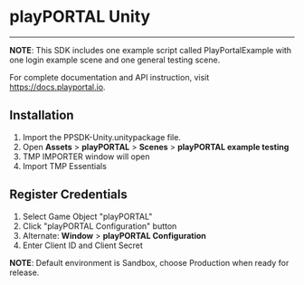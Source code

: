 
# playPORTAL Unity

---
**NOTE**: 
This SDK includes one example script called PlayPortalExample with one login example scene and one general testing scene.

For complete documentation and API instruction, visit <https://docs.playportal.io>.


## Installation

1. Import the PPSDK-Unity.unitypackage file.
2. Open **Assets** > **playPORTAL** > **Scenes** > **playPORTAL example testing**
3. TMP IMPORTER window will open
4. Import TMP Essentials


## Register Credentials

1. Select Game Object "playPORTAL"
2. Click "playPORTAL Configuration" button
3. Alternate: **Window** > **playPORTAL Configuration**
4. Enter Client ID and Client Secret

**NOTE**: Default environment is Sandbox, choose Production when ready for release.



















